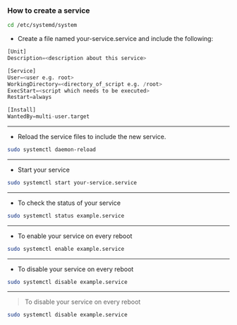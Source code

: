 ### How to create a service

```bash
cd /etc/systemd/system
```
- Create a file named your-service.service and include the following:

```py
[Unit]
Description=<description about this service>

[Service]
User=<user e.g. root>
WorkingDirectory=<directory_of_script e.g. /root>
ExecStart=<script which needs to be executed>
Restart=always

[Install]
WantedBy=multi-user.target
```

___

- Reload the service files to include the new service.
```bash
sudo systemctl daemon-reload
```
___

- Start your service
```bash
sudo systemctl start your-service.service
```
___

- To check the status of your service
```bash
sudo systemctl status example.service
```
___

- To enable your service on every reboot
```bash
sudo systemctl enable example.service
```
___

- To disable your service on every reboot
```bash
sudo systemctl disable example.service
```

___


> To disable your service on every reboot
```bash
sudo systemctl disable example.service
```
